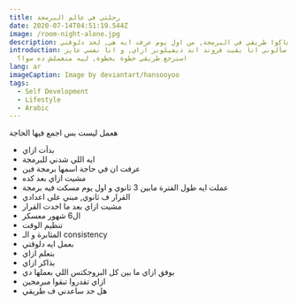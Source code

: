 ```yaml
---
title: رحلتي في عالم البرمجة
date: 2020-07-14T04:51:19.544Z
image: /room-night-alone.jpg
description: حابب استرجع معاكوا طريقي في البرمجة, من اول يوم عرفت ايه هي, لحد دلوقتي.
introduction: ناس كتير سألوني انا بقيت فروند اند ديفيلوبر ازاي, و انا نفسي عايز
  استرجع طريقي خطوة بخطوة, ليه منعملش ده سوا؟
lang: ar
imageCaption: Image by deviantart/hansooyoo
tags:
  - Self Development
  - Lifestyle
  - Arabic
---
```

هعمل ليست بس اجمع فيها الحاجة
- بدأت ازاي
- ايه اللي شدني للبرمجة
- عرفت ان في حاجة اسمها برمجة فين
- مشيت ازاي بعد كده
- عملت ايه طول الفترة مابين 3 ثانوي و اول يوم مسكت فيه برمجة
- القرار ف ثانوي, مبني على اعدادي
- مشيت ازاي بعد ما اخدت القرار
- ال6 شهور معسكر
- تنظيم الوقت
- المثابرة و الـ consistency
- بعمل ايه دلوقتي
- بتعلم ازاي
- بذاكر ازاي
- بوفق ازاي ما بين كل البروجكتس اللي بعملها دي
- ازاي تقدروا تبقوا مبرمجين
- هل حد ساعدني ف طريقي
